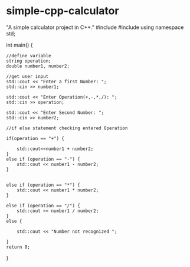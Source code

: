 # simple-cpp-calculator
"A simple calculator project in C++."
#include <iostream>
#include<cmath>
using namespace std;

int main() {

	//define variable
	string operation;
	double number1, number2;

	//get user input
	std::cout << "Enter a first Number: ";
	std::cin >> number1;

	std::cout << "Enter Operation(+,-,*,/): ";
	std::cin >> operation;

	std::cout << "Enter Second Number: ";
	std::cin >> number2;

	//if else statement checking entered Operation

	if(operation == "+") {

		std::cout<<number1 + number2;
	}
	else if (operation == "-") {
		std::cout << number1 - number2;
	}


	else if (operation == "*") {
		std::cout << number1 * number2;
	}

	else if (operation == "/") {
		std::cout << number1 / number2;
	}
	else {

		std::cout << "Number not recognized ";

	}
	return 0;
}

